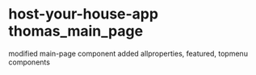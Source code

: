 # host-your-house-app thomas_main_page
modified main-page component
added allproperties, featured, topmenu components
